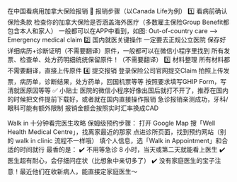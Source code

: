 
在中国看病用加拿大保险报销
📝 报销步骤（以Canada Life为例） 
1️⃣ 看病前确认保险条款 检查你的加拿大保险是否涵盖海外医疗（多数雇主保险Group Benefit都包含本人和家人） 一般都可以在APP中看到，如图: Out-of-country care --> Emergency medical claim
2️⃣ 国内就医关键操作 一定要去正规公立医院 保存好详细病历+诊断证明（不需要翻译）原件，一般都可以在微信小程序里找到 所有发票、检查单、处方药明细统统保留原件！（不需要翻译） 
3️⃣ 材料整理 所有材料都不需要翻译，直接上传原件 
4️⃣ 提交报销 登录保险公司官网提交Claim 拍照上传发票，病历单，诊断结果，处方药单，回国机票等等 按照要求填写GHIP Form，写清就医原因等等 ✅ 小贴士 医院的微信小程序好像出国后就打不开了，推荐在国内的时候把文件提前下载好，或者就在国内直接操作报销 急诊报销亲测成功，牙科/眼科可能有额外限制 报销金额会按照实时汇率换成CAD

Walk in 十分钟看完医生攻略
保姆级预约步骤： 打开 Google Map 搜「Well Health Medical Centre」，找离家最近的那家 点进诊所页面，找到预约网站（别的 walk in clinic 流程不一样哦） 填个人信息，选「Walk in Appointment」和合适的时间就行 最香的是： ✔️ 不用等急诊 8 小时，当天或第二天就能看上医生 ✔️ 医生超有耐心，会仔细问症状（比想象中亲切多了） ✔️ 没有家庭医生的宝子注意！最近他们在收新病人，能直接定家庭医生～